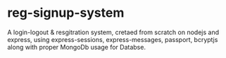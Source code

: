 # reg-signup-system
A login-logout &amp; resgitration system, cretaed from scratch on nodejs and express, using express-sessions, express-messages, passport, bcryptjs along with proper MongoDb usage for Databse.
